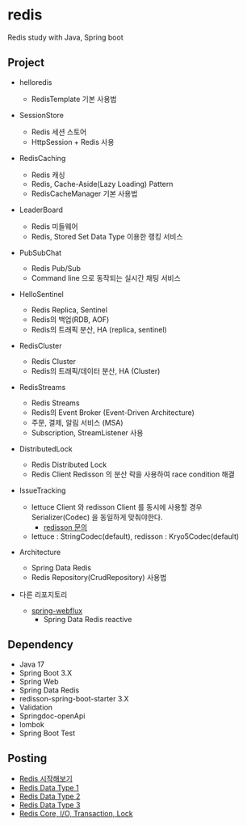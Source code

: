 # redis
Redis study with Java, Spring boot

## Project
- helloredis
  - RedisTemplate 기본 사용법
- SessionStore
  - Redis 세션 스토어
  - HttpSession + Redis 사용
- RedisCaching
  - Redis 캐싱
  - Redis, Cache-Aside(Lazy Loading) Pattern
  - RedisCacheManager 기본 사용법
- LeaderBoard
  - Redis 미들웨어
  - Redis, Stored Set Data Type 이용한 랭킹 서비스
- PubSubChat
  - Redis Pub/Sub
  - Command line 으로 동작되는 실시간 채팅 서비스
- HelloSentinel
  - Redis Replica, Sentinel
  - Redis의 백업(RDB, AOF)
  - Redis의 트래픽 분산, HA (replica, sentinel)
- RedisCluster
  - Redis Cluster
  - Redis의 트래픽/데이터 분산, HA (Cluster)
- RedisStreams
  - Redis Streams
  - Redis의 Event Broker (Event-Driven Architecture)
  - 주문, 결제, 알림 서비스 (MSA)
  - Subscription, StreamListener 사용
- DistributedLock
  - Redis Distributed Lock
  - Redis Client Redisson 의 분산 락을 사용하여 race condition 해결
- IssueTracking
  - lettuce Client 와 redisson Client 를 동시에 사용할 경우 Serializer(Codec) 을 동일하게 맞춰야한다.
    - [redisson 문의](https://github.com/redisson/redisson/issues/5072)
  - lettuce : StringCodec(default), redisson : Kryo5Codec(default)
- Architecture
  - Spring Data Redis
  - Redis Repository(CrudRepository) 사용법

- 다른 리포지토리
  - [spring-webflux](https://github.com/starryeye/spring-webflux)
    - Spring Data Redis reactive
  
## Dependency
- Java 17
- Spring Boot 3.X
- Spring Web
- Spring Data Redis
- redisson-spring-boot-starter 3.X
- Validation
- Springdoc-openApi
- lombok
- Spring Boot Test

## Posting
- [Redis 시작해보기](https://starryeye.tistory.com/161)
- [Redis Data Type 1](https://starryeye.tistory.com/162)
- [Redis Data Type 2](https://starryeye.tistory.com/163)
- [Redis Data Type 3](https://starryeye.tistory.com/164)
- [Redis Core, I/O, Transaction, Lock](https://starryeye.tistory.com/167)
